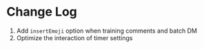 # Change Log

1. Add `insertEmoji` option when training comments and batch DM
2. Optimize the interaction of timer settings
